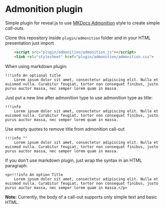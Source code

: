 # Admonition plugin

Simple plugin for reveal.js to use [MKDocs Admonition](https://squidfunk.github.io/mkdocs-material/reference/admonitions/#supported-types) style to create simple *call-outs.*

Clone this repository inside `plugin/admonition` folder and in your HTML presentation just import 

```html
    <script src="plugin/admonition/admonition.js"></script>
    <link rel="stylesheet" href="plugin/admonition/admonition.css">
```

When using markdown plugin:

```
!!!info An optional title
    Lorem ipsum dolor sit amet, consectetur adipiscing elit. Nulla et euismod nulla. Curabitur feugiat, tortor non consequat finibus, justo purus auctor massa, nec semper lorem quam in massa. 
```

Just put a new line after admonition type to use admonition type as title:

```
!!!info
    Lorem ipsum dolor sit amet, consectetur adipiscing elit. Nulla et euismod nulla. Curabitur feugiat, tortor non consequat finibus, justo purus auctor massa, nec semper lorem quam in massa. 
```

Use empty quotes to remove title from admonition call-out

```
!!!info ""
    Lorem ipsum dolor sit amet, consectetur adipiscing elit. Nulla et euismod nulla. Curabitur feugiat, tortor non consequat finibus, justo purus auctor massa, nec semper lorem quam in massa. 
```

If you don't use markdown plugin, just wrap the syntax in an HTML paragraph:

```
<p>!!!info An option Title
    Lorem ipsum dolor sit amet, consectetur adipiscing elit. Nulla et euismod nulla. Curabitur feugiat, tortor non consequat finibus, justo purus auctor massa, nec semper lorem quam in massa.</p>
```

**Note:** Currently, the body of a call-out supports only simple text and basic HTML.
